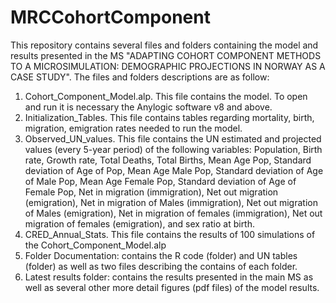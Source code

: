 # MRCCohortComponent
This repository contains several files and folders containing the model and results presented in the MS "ADAPTING COHORT COMPONENT METHODS TO A MICROSIMULATION: DEMOGRAPHIC PROJECTIONS IN NORWAY AS A CASE STUDY". The files and folders descriptions are as follow:
1) Cohort_Component_Model.alp. This file contains the model. To open and run it is necessary the Anylogic software v8 and above.
2) Initialization_Tables. This file contains tables regarding mortality, birth, migration, emigration rates needed to run the model.
3) Observed_UN_values. This file contains the UN estimated and projected values (every 5-year period) of the following variables: Population, Birth rate, Growth rate, Total Deaths, Total Births, Mean Age Pop, Standard deviation of Age of Pop, Mean Age Male Pop, Standard deviation of Age of Male Pop, Mean Age Female Pop, Standard deviation of Age of Female Pop, Net in migration (immigration), Net out migration (emigration), Net in migration of Males (immigration), Net out migration of Males (emigration), Net in migration of females (immigration), Net out migration of females (emigration), and sex ratio at birth.
4) CRED_Annual_Stats. This file contains the results of 100 simulations of the Cohort_Component_Model.alp
5) Folder Documentation: contains the R code (folder) and UN tables (folder) as well as two files describing the contains of each folder.
6) Latest results folder: contains the results presented in the main MS as well as several other more detail figures (pdf files) of the model results. 
